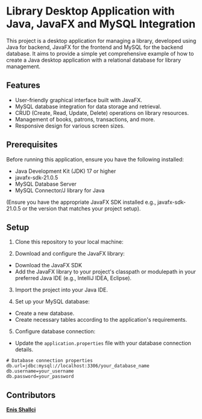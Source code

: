 # Library Desktop Application with Java, JavaFX and MySQL Integration

This project is a desktop application for managing a library, developed using Java for backend, JavaFX for the frontend and MySQL for the backend database. It aims to provide a simple yet comprehensive example of how to create a Java desktop application with a relational database for library management.
## Features

- User-friendly graphical interface built with JavaFX.
- MySQL database integration for data storage and retrieval.
- CRUD (Create, Read, Update, Delete) operations on library resources.
- Management of books, patrons, transactions, and more.
- Responsive design for various screen sizes.

## Prerequisites

Before running this application, ensure you have the following installed:

- Java Development Kit (JDK) 17 or higher
- javafx-sdk-21.0.5
- MySQL Database Server
- MySQL Connector/J library for Java

(Ensure you have the appropriate JavaFX SDK installed e.g., javafx-sdk-21.0.5 or the version that matches your project setup).

## Setup

1. Clone this repository to your local machine:

2. Download and configure the JavaFX library:
- Download the JavaFX SDK
- Add the JavaFX library to your project's classpath or modulepath in your preferred Java IDE (e.g., IntelliJ IDEA, Eclipse).

3. Import the project into your Java IDE.

4. Set up your MySQL database:
- Create a new database.
- Create necessary tables according to the application's requirements.

5. Configure database connection:
- Update the `application.properties` file with your database connection details.

```properties
# Database connection properties
db.url=jdbc:mysql://localhost:3306/your_database_name
db.username=your_username
db.password=your_password

```

## Contributors
<b>[Enis Shallci](https://github.com/enisshallci)</b>
